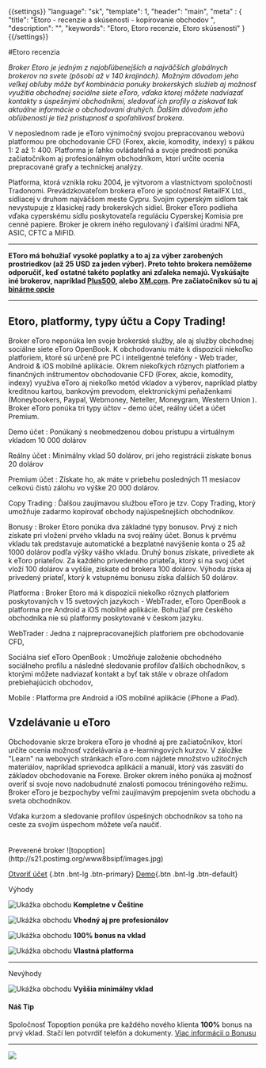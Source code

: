 {{settings}}
  "language": "sk",
  "template": 1,
  "header": "main",
  "meta" : {
    "title": "Etoro - recenzie a skúsenosti - kopírovanie obchodov ",
    "description": "",
    "keywords": "Etoro, Etoro recenzie, Etoro skúsenosti"
  }
{{/settings}}

<div class="row">
<div class="col-md-9" role="main" markdown="1">

#Etoro recenzia

*Broker Etoro je jedným z najobľúbenejších a najväčších globálnych brokerov na svete (pôsobí až v 140 krajinách). Možným dôvodom jeho veľkej obľuby môže byť kombinácia ponuky brokerských služieb aj možnosť využitia obchodnej sociálne siete eToro, vďaka ktorej môžete nadviazať kontakty s úspešnými obchodníkmi, sledovať ich profily a získavať tak aktuálne informácie o obchodovaní druhých. Ďalším dôvodom jeho obľúbenosti je tiež prístupnosť a spoľahlivosť brokera.*

V neposlednom rade je eToro výnimočný svojou prepracovanou webovú platformou pre obchodovanie CFD (Forex, akcie, komodity, indexy) s pákou 1: 2 až 1: 400. Platforma je ľahko ovládateľná a svoje prednosti ponúka začiatočníkom aj profesionálnym obchodníkom, ktorí určite ocenia prepracované grafy a technickej analýzy.

Platforma, ktorá vznikla roku 2004, je výtvorom a vlastníctvom spoločnosti Tradonomi. Prevádzkovateľom brokera eToro je spoločnosť RetailFX Ltd., sídliacej v druhom najväčšom meste Cypru. Svojim cyperským sídlom tak nevystupuje z klasickej rady brokerských sídiel. Broker eToro podlieha vďaka cyperskému sídlu poskytovateľa reguláciu Cyperskej Komisia pre cenné papiere. Broker je okrem iného regulovaný i ďalšími úradmi NFA, ASIC, CFTC a MiFID.
- - -
**EToro má bohužiaľ vysoké poplatky a to aj za výber zarobených prostriedkov (až 25 USD za jeden výber). Preto tohto brokera nemôžeme odporučiť, keď ostatné takéto poplatky ani zďaleka nemajú. Vyskúšajte iné brokerov, napríklad [Plus500](http://blog.forexsrovnavac.cz/sk/topoption "Plus500"), alebo [XM.com](http://www.forexsrovnavac.cz/sk/xm-xemarkets-com "XM"). Pre začiatočníkov sú tu aj [binárne opcie](http://www.forexsrovnavac.cz/binarne-opcie "opcie")**
- - -
## Etoro, platformy, typy účtu a Copy Trading!

Broker eToro neponúka len svoje brokerské služby, ale aj služby obchodnej sociálne siete eToro OpenBook. K obchodovaniu máte k dispozícii niekoľko platforiem, ktoré sú určené pre PC i inteligentné telefóny - Web trader, Android & iOS mobilné aplikácie.
Okrem niekoľkých rôznych platforiem a finančných inštrumentov obchodovanie CFD (Forex, akcie, komodity, indexy) využíva eToro aj niekoľko metód vkladov a výberov, napríklad platby kreditnou kartou, bankovým prevodom, elektronickými peňaženkami (Moneybookers, Paypal, Webmoney, Neteller, Moneygram, Western Union ).
Broker eToro ponúka tri typy účtov - demo účet, reálny účet a účet Premium.

Demo účet
: Ponúkaný s neobmedzenou dobou prístupu a virtuálnym vkladom 10 000 dolárov

Reálny účet
: Minimálny vklad 50 dolárov, pri jeho registrácii získate bonus 20 dolárov

Premium účet
: Získate ho, ak máte v priebehu posledných 11 mesiacov celkovú čistú zálohu vo výške 20 000 dolárov.

Copy Trading
: Ďalšou zaujímavou službou eToro je tzv. Copy Trading, ktorý umožňuje zadarmo kopírovať obchody najúspešnejších obchodníkov.

Bonusy
: Broker Etoro ponúka dva základné typy bonusov. Prvý z nich získate pri vložení prvého vkladu na svoj reálny účet. Bonus k prvému vkladu tak predstavuje automatické a bezplatné navýšenie konta o 25 až 1000 dolárov podľa výšky vášho vkladu. Druhý bonus získate, privediete ak k eToro priateľov. Za každého privedeného priateľa, ktorý si na svoj účet vloží 100 dolárov a vyššie, získate od brokera 100 dolárov. Výhodu získa aj privedený priateľ, ktorý k vstupnému bonusu získa ďalších 50 dolárov.

Platforma
: Broker Etoro má k dispozícii niekoľko rôznych platforiem poskytovaných v 15 svetových jazykoch - WebTrader, eToro OpenBook a platforma pre Android a iOS mobilné aplikácie. Bohužiaľ pre českého obchodníka nie sú platformy poskytované v českom jazyku.

WebTrader
: Jedna z najprepracovanejších platforiem pre obchodovanie CFD,

Sociálna sieť eToro OpenBook
: Umožňuje založenie obchodného sociálneho profilu a následné sledovanie profilov ďalších obchodníkov, s ktorými môžete nadviazať kontakt a byť tak stále v obraze ohľadom prebiehajúcich obchodov,

Mobile
: Platforma pre Android a iOS mobilné aplikácie (iPhone a iPad).


## Vzdelávanie u eToro

Obchodovanie skrze brokera eToro je vhodné aj pre začiatočníkov, ktorí určite ocenia možnosť vzdelávania a e-learningových kurzov. V záložke "Learn" na webových stránkach eToro.com nájdete množstvo užitočných materiálov, napríklad sprievodca aplikácií a manuál, ktorý vás zasvätí do základov obchodovanie na Forexe. Broker okrem iného ponúka aj možnosť overiť si svoje novo nadobudnuté znalosti pomocou tréningového režimu.
Broker eToro je bezpochyby veľmi zaujímavým prepojením sveta obchodu a sveta obchodníkov.

Vďaka kurzom a sledovanie profilov úspešných obchodníkov sa toho na ceste za svojím úspechom môžete veľa naučiť.



</div>
<div class="col-md-3" markdown="1">
<div class="well" markdown="1" style="margin-top: 2.5em">
Preverené broker
![topoption](http://s21.postimg.org/www8bsipf/images.jpg)  

[Otvoriť účet](http://blog.forexsrovnavac.cz/sk/topoption "Registrácia") {.btn .bnt-lg .btn-primary} [Demo](http://blog.forexsrovnavac.cz/sk/topoption "Demo účet"){.btn .bnt-lg .btn-default}

</div>
<div class="container-fluid" markdown="1">

Výhody

![Ukážka obchodu](http://s28.postimg.org/lj87xfcyh/1402286470_1.png)     **Kompletne v Češtine**

![Ukážka obchodu](http://s28.postimg.org/lj87xfcyh/1402286470_1.png)     **Vhodný aj pre profesionálov**

![Ukážka obchodu](http://s28.postimg.org/lj87xfcyh/1402286470_1.png)     **100% bonus na vklad**

![Ukážka obchodu](http://s28.postimg.org/lj87xfcyh/1402286470_1.png)     **Vlastná platforma**

- - -
</div>
<div class="container-fluid" markdown="1">
Nevýhody

![Ukážka obchodu](http://s16.postimg.org/kwlkxzd75/1402286495_2.png)     **Vyššia minimálny vklad**

</div>
<div class="container-fluid" markdown="1">

#### Náš Tip
Spoločnosť Topoption ponúka pre každého nového klienta **100%** bonus na prvý vklad. Stačí len potvrdiť telefón a dokumenty. [Viac informácií o Bonusu](http://serv.markets.com/promoRedirect?key=ej0xMzY5NDc4OSZsPTEzNjk0Nzg3JnA9MTAxNjA%3D)
- - -
<a href="http://blog.forexsrovnavac.cz/sk/topoption"  target="_blank">
 <img src="http://blog.forexsrovnavac.cz/wp-content/uploads/2014/10/informace.png" width="" height=""/>

</a>

</div>
</div>
</div>

